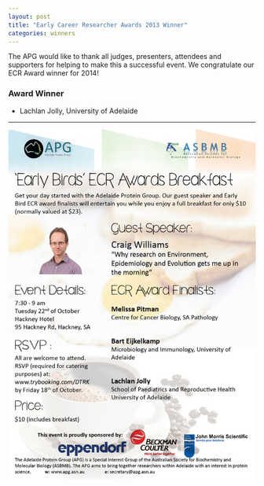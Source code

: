 ```yaml
---
layout: post
title: "Early Career Researcher Awards 2013 Winner"
categories: winners
---
```


The APG would like to thank all judges, presenters, attendees and supporters for
helping to make this a successful event. We congratulate our ECR Award winner
for 2014!

### Award Winner

 - Lachlan Jolly, University of Adelaide
 
 ---

![](/assets/images/2013_ecr.jpg)
